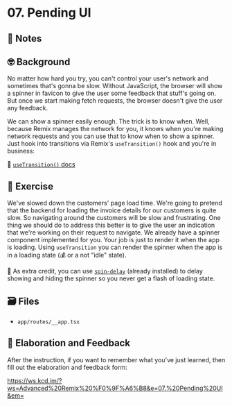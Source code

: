 # 07. Pending UI

## 📝 Notes

## 🤓 Background

No matter how hard you try, you can't control your user's network and sometimes
that's gonna be slow. Without JavaScript, the browser will show a spinner in
favicon to give the user some feedback that stuff's going on. But once we start
making fetch requests, the browser doesn't give the user any feedback.

We can show a spinner easily enough. The trick is to know when. Well, because
Remix manages the network for you, it knows when you're making network requests
and you can use that to know when to show a spinner. Just hook into transitions
via Remix's `useTransition()` hook and you're in business:

📜
[`useTransition()` docs](https://remix.run/docs/en/1.15.0/hooks/use-transition)

## 💪 Exercise

We've slowed down the customers' page load time. We're going to pretend that the
backend for loading the invoice details for our customers is quite slow. So
navigating around the customers will be slow and frustrating. One thing we
should do to address this better is to give the user an indication that we're
working on their request to navigate. We already have a spinner component
implemented for you. Your job is just to render it when the app is loading.
Using `useTransition` you can render the spinner when the app is in a loading
state (💰 or a not "idle" state).

💯 As extra credit, you can use [`spin-delay`](https://npm.im/spin-delay)
(already installed) to delay showing and hiding the spinner so you never get a
flash of loading state.

## 🗃 Files

- `app/routes/__app.tsx`

## 🦉 Elaboration and Feedback

After the instruction, if you want to remember what you've just learned, then
fill out the elaboration and feedback form:

https://ws.kcd.im/?ws=Advanced%20Remix%20%F0%9F%A6%B8&e=07.%20Pending%20UI&em=
